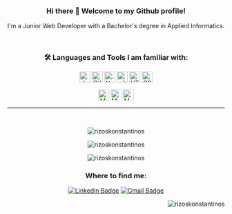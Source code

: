 <div align = "center">
  <h3>Hi there 👋 Welcome to my Github profile!</h3>
  <p>I'm a Junior Web Developer with a Bachelor's degree in Applied Informatics.</p>
  <br/>
  <h3>🛠️ Languages and Tools I am familiar with:</h3>
  <p> 
    <img src="https://img.shields.io/badge/Java-282C34?logo=java&logoColor=F7DF1E" alt="Java logo" title="Java" height="25"/>
    <img src="https://img.shields.io/badge/C%23-282C34?logo=c-sharp&logoColor=239120" alt="C# logo" title="C#" height="25" />
    <img src="https://img.shields.io/badge/.NET-282C34?logo=.net&logoColor=violet&color=383838" alt=".Net logo" title=".NET" height="25" />
    <img src="https://img.shields.io/badge/git-282C34?logo=git&logoColor=F05032" alt="git logo" title="git" height="25" />
    <img src="https://img.shields.io/badge/HTML5-282C34?logo=html5&logoColor=E34F26" alt="HTML5 logo" title="HTML5" height="25" />
    <img src="https://img.shields.io/badge/CSS3-282C34?logo=css3&logoColor=1572B6" alt="CSS3 logo" title="CSS3" height="25" /> 
  </p>
  <p>   
    <img src="https://img.shields.io/badge/Microsoft%20SQL%20Server-282C34?logo=microsoft%20sql%20server&logoColor=CC2927&color=383838" alt="Microsoft SQL Server logo" title="Mucrosoft SQL Server" height="25" />
    <img src="https://img.shields.io/badge/MySQL-282C34?logo=mysql&logoColor=lightgreen" alt="MySQL logo" title="MySQL" height="25" />
    <img src="https://img.shields.io/badge/SQLite-282C34?logo=sqlite&logoColor=lightblue" alt="MySQL logo" title="MySQL" height="25" />
   </p>  
  
   <hr>
   <br/> 
  
  <p>
    <img src="https://github-readme-stats.vercel.app/api/top-langs?username=rizoskonstantinos&show_icons=true&locale=en&layout=compact&theme=radical" alt="rizoskonstantinos"/></p>

  <p><img align="center" src="https://github-readme-stats.vercel.app/api?username=rizoskonstantinos&show_icons=true&locale=en&theme=radical&hide=stars&count_private=true&hide_title=true&include_all_commits=true" alt="rizoskonstantinos" /></p>

  <p><img align="center" src="https://github-readme-streak-stats.herokuapp.com/?user=rizoskonstantinos&theme=radical" alt="rizoskonstantinos" /></p>

  <h3>Where to find me:</h3> 

  [![Linkedin Badge](https://img.shields.io/badge/-Linkedin-blue?style=flat-square&logo=Linkedin&logoColor=white&link=https://www.linkedin.com/in/konstantinos-rizos/)](https://www.linkedin.com/in/konstantinos-rizos)
 [![Gmail Badge](https://img.shields.io/badge/Gmail-c14438?style=flat-square&logo=Gmail&logoColor=white&link=mailto:konriz.sd@gmail.com)](mailto:konriz.sd@gmail.com)

  <p align="right" > <img src="https://komarev.com/ghpvc/?username=rizoskonstantinos&label=Visitors&color=0e75b6&style=flat-square" alt="rizoskonstantinos" /> </p>
</div>
